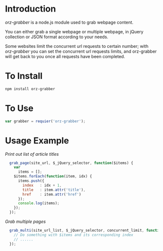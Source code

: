 # Introduction
*orz-grabber* is a node.js module used to grab webpage content. 

You can either grab a single webpage or multiple webpage, in jQuery collection or JSON format according to your needs.

Some websites limit the concurrent url requests to certain number; with *orz-grabber* you can set the concurrent url requests limits, and orz-grabber will get back to you once all requests have been completed. 

# To Install
```bash
npm install orz-grabber
```
# To Use
```javascript
var grabber = requier('orz-grabber');
```

# Usage Example
*Print out list of article titles*

```javascript
  grab_page(site_url, $_jQuery_selector, function($items) {
    var
      items = [];
    $items.forEach(function(item, idx) {
      items.push({
        index   : idx + 1,
        title   : item.attr('title'),
        href    : item.attr('href')
      });
      console.log(items);
    });
  });
```

*Grab multiple pages*  

```javascript
  grab_multi(site_url_list, $_jQuery_selector, concurrent_limit, function($items, idx) {
	// Do something with $items and its corresponding index
	// ......
  });
```